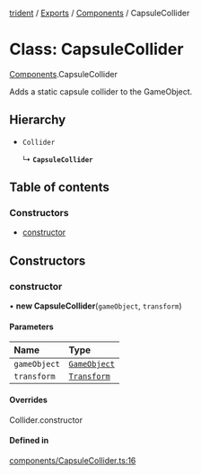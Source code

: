 [trident](../README.md) / [Exports](../modules.md) / [Components](../modules/Components.md) / CapsuleCollider

# Class: CapsuleCollider

[Components](../modules/Components.md).CapsuleCollider

Adds a static capsule collider to the GameObject.

## Hierarchy

- `Collider`

  ↳ **`CapsuleCollider`**

## Table of contents

### Constructors

- [constructor](Components.CapsuleCollider.md#constructor)

## Constructors

### constructor

• **new CapsuleCollider**(`gameObject`, `transform`)

#### Parameters

| Name | Type |
| :------ | :------ |
| `gameObject` | [`GameObject`](GameObject.md) |
| `transform` | [`Transform`](Components.Transform.md) |

#### Overrides

Collider.constructor

#### Defined in

[components/CapsuleCollider.ts:16](https://github.com/AIFanatic/Trident/blob/456b6ba/src/components/CapsuleCollider.ts#L16)
